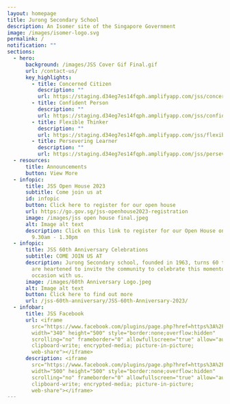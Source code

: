 ```yaml
---
layout: homepage
title: Jurong Secondary School
description: An Isomer site of the Singapore Government
image: /images/isomer-logo.svg
permalink: /
notification: ""
sections:
  - hero:
      background: /images/JSS Cover Gif Final.gif
      url: /contact-us/
      key_highlights:
        - title: Concerned Citizen
          description: ""
          url: https://staging.d34eg7es14fqph.amplifyapp.com/jss/concerned-citizen
        - title: Confident Person
          description: ""
          url: https://staging.d34eg7es14fqph.amplifyapp.com/jss/confident-person
        - title: Flexible Thinker
          description: ""
          url: https://staging.d34eg7es14fqph.amplifyapp.com/jss/flexible-thinker
        - title: Persevering Learner
          description: ""
          url: https://staging.d34eg7es14fqph.amplifyapp.com/jss/persevering-learner
  - resources:
      title: Announcements
      button: View More
  - infopic:
      title: JSS Open House 2023
      subtitle: Come join us at
      id: infopic
      button: Click here to register for our open house
      url: https://go.gov.sg/jss-openhouse2023-registration
      image: /images/jss open house final.jpeg
      alt: Image alt text
      description: Click on this link to register for our Open House on 18 Nov (Sat),
        9.30am - 1.30pm
  - infopic:
      title: JSS 60th Anniversary Celebrations
      subtitle: COME JOIN US AT
      description: Jurong Secondary school, founded in 1963, turns 60 this year.  We
        are heartened to invite the community to celebrate this momentous
        occasion with us.
      image: /images/60th Anniversary Logo.jpeg
      alt: Image alt text
      button: Click here to find out more
      url: /jss-60th-anniversary/JSS-60th-Anniversary-2023/
  - infobar:
      title: JSS Facebook
      url: <iframe
        src="https://www.facebook.com/plugins/page.php?href=https%3A%2F%2Fwww.facebook.com%2FJurongSecSch&tabs=timeline&width=340&height=500&small_header=false&adapt_container_width=true&hide_cover=false&show_facepile=true&appId"
        width="340" height="500" style="border:none;overflow:hidden"
        scrolling="no" frameborder="0" allowfullscreen="true" allow="autoplay;
        clipboard-write; encrypted-media; picture-in-picture;
        web-share"></iframe>
      description: <iframe
        src="https://www.facebook.com/plugins/page.php?href=https%3A%2F%2Fwww.facebook.com%2FJurongSecSch&tabs=timeline&width=500&height=500&small_header=false&adapt_container_width=true&hide_cover=false&show_facepile=true&appId"
        width="500" height="500" style="border:none;overflow:hidden"
        scrolling="no" frameborder="0" allowfullscreen="true" allow="autoplay;
        clipboard-write; encrypted-media; picture-in-picture;
        web-share"></iframe>
---
```

